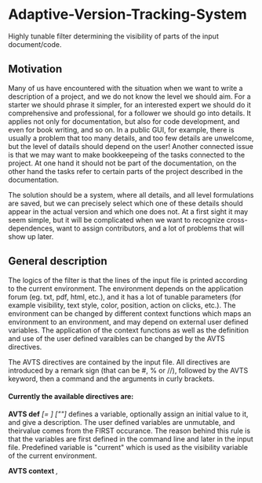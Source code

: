 # Adaptive-Version-Tracking-System
Highly tunable filter determining the visibility of parts of the input document/code.

## Motivation
Many of us have encountered with the situation when we want to write a description of a project, and we do not know the level we should aim. For a starter we should phrase it simpler, for an interested expert we should do it comprehensive and professional, for a follower we should go into details. It applies not only for documentation, but also for code development, and even for book writing, and so on. In a public GUI, for example, there is usually a problem that too many details, and too few details are unwelcome, but the level of datails should depend on the user! Another connected issue is that we may want to make bookkeepeing of the tasks connected to the project. At one hand it should not be part of the documentation, on the other hand the tasks refer to certain parts of the project described in the documentation.

The solution should be a system, where all details, and all level formulations are saved, but we can precisely select which one of these details should appear in the actual version and which one does not. At a first sight it may seem simple, but it will be complicated when we want to recognize cross-dependences, want to assign contributors, and a lot of problems that will show up later.

## General description
The logics of the filter is that the lines of the input file is printed according to the current environment. The environment depends on the application forum (eg. txt, pdf, html, etc.), and it has a lot of tunable parameters (for example visibility, text style, color, position, action on clicks, etc.). The environment can be changed by different context functions which maps an environment to an environment, and may depend on external user defined variables. The application of the context functions as well as the definition and use of the user defined varaibles can be changed by the AVTS directives.

The AVTS directives are contained by the input file. All directives are introduced by a remark sign (that can be #, % or //), followed by the AVTS keyword, then a command and the arguments in curly brackets.

#### Currently the available directives are:

**AVTS def** *<variable> [= <value>] ["<description>"]*
defines a variable, optionally assign an initial value to it, and give a description. The user defined variables are unmutable, and theirvalue comes from the FIRST occurance. The reason behind this rule is that the variables are first defined in the command line and later in the input file. Predefined variable is "current" which is used as the visibility variable of the current environment.

**AVTS context** *<visibility bool>, <style description>*
modifies the actual context. The visibility bool is a Python expression,which determines the visibility. The current visibility can be achived under the variable "current". The style description, which is a list of context functions, will act on the basic environment one after another, determining the current environment. The old context is pushed into a stack. All the variables occuring in the expressions or style descriptions must be defined earlier.

**AVTS recover**
restores the last environment from the stack

**AVTS reset**
resets the environment stack, and takes the basic environment.

The defined user variables can be set in the command line as well as in a master file. 

#### Usage:
AVTS.py <swiches> inputfile

available switches:
* *-help* : prints this helptext
* *-f masterfile*: reads in the definitions of the variables from the masterfile. In this case the AVTS define directive may be omitted, if these are shown up already in the master file
* *-save_master* : the defined variables are saved in the master file. If no master file is given, we use the core input file name extended by "_AVTSmaster"
* *-D <variable=value>* : define a variable, and set its value

#### Example:
Try the command *python3 AVTS.py -D x=True basetext0.txt*, and compare it with *python3 AVTS.py -D x=False basetext0.txt*. If you apply the *-save_master* switch, then all the defined variables are written out into a file, where it is easier to overview them.
